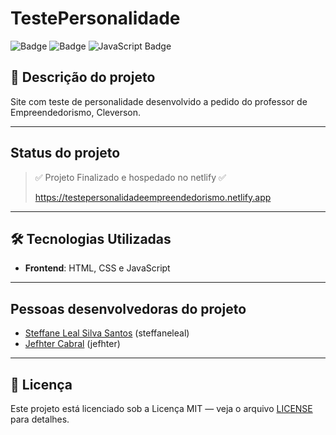# TestePersonalidade
![Badge](https://img.shields.io/badge/-HTML-df8638?logo=html5&logoColor=0d2c46&style=for-the-badge)
![Badge](https://img.shields.io/badge/-CSS-264de4?logo=css&logoColor=FFFFFF&style=for-the-badge)
![JavaScript Badge](https://img.shields.io/badge/-JS-F7DF1E?logo=javascript&logoColor=0d2c46&style=for-the-badge)

## 📌 Descrição do projeto
Site com teste de personalidade desenvolvido a pedido do professor de Empreendedorismo, Cleverson.

---
## Status do projeto
> ✅ Projeto Finalizado e hospedado no netlify ✅
> 
> https://testepersonalidadeempreendedorismo.netlify.app

---
## 🛠 Tecnologias Utilizadas
- **Frontend**: HTML, CSS e JavaScript

---
## Pessoas desenvolvedoras do projeto
- [Steffane Leal Silva Santos](https://steffaneleal.github.io/EC47C-CurriculumVitae/) (steffaneleal)
- [Jefhter Cabral](https://github.com/jefhter) (jefhter)
  
---
## 📝 Licença
Este projeto está licenciado sob a Licença MIT — veja o arquivo [LICENSE](LICENSE) para detalhes.

